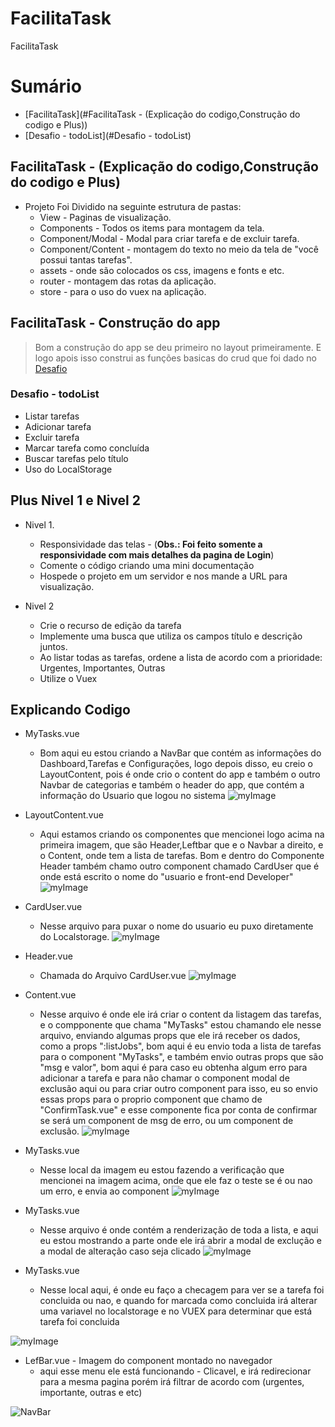 # FacilitaTask
FacilitaTask

# Sumário
* [FacilitaTask](#FacilitaTask - (Explicação do codigo,Construção do codigo e Plus))
* [Desafio - todoList](#Desafio - todoList)

## FacilitaTask - (Explicação do codigo,Construção do codigo e Plus)

- Projeto Foi Dividido na seguinte estrutura de pastas:
  - View - Paginas de visualização.
  - Components - Todos os items para montagem da tela.
  - Component/Modal - Modal para criar tarefa e de excluir tarefa.
  - Component/Content - montagem do texto no meio da tela de "você possui tantas tarefas".
  - assets - onde são colocados os css, imagens e fonts e etc.
  - router - montagem das rotas da aplicação.
  - store - para o uso do vuex na aplicação.


## FacilitaTask - Construção do app
> Bom a construção do app se deu primeiro no layout primeiramente. E logo apois isso construi as funções basicas do crud que foi dado no
[Desafio](#Desafio)

### Desafio - todoList
- Listar tarefas
- Adicionar tarefa
- Excluir tarefa
- Marcar tarefa como concluída
- Buscar tarefas pelo título
- Uso do LocalStorage


## Plus Nivel 1 e Nivel 2
* Nivel 1.
  * Responsividade das telas  - (**Obs.: Foi feito somente a responsividade com mais detalhes da pagina de Login**)
  * Comente o código criando uma mini documentação
  * Hospede o projeto em um servidor e nos mande a URL para visualização.

* Nivel 2
  * Crie o recurso de edição da tarefa
  * Implemente uma busca que utiliza os campos título e descrição juntos.
  * Ao listar todas as tarefas, ordene a lista de acordo com a prioridade: Urgentes, Importantes, Outras
  * Utilize o Vuex

## Explicando Codigo 
 - MyTasks.vue
    * Bom aqui eu estou criando a NavBar que contém as informações do Dashboard,Tarefas e Configurações, logo depois disso, eu creio o LayoutContent, pois é onde crio o content do app e também o outro Navbar de categorias e também o header do app, que contém a informação do Usuario que logou no sistema
 ![myImage](https://i.ibb.co/J3ktBkb/Screenshot-17.png)
 
 - LayoutContent.vue 
    * Aqui estamos criando os componentes que mencionei logo acima na primeira imagem, que são Header,Leftbar que e o Navbar a direito, e o Content, onde tem a lista de tarefas. Bom e dentro do Componente Header também chamo outro component chamado CardUser que é onde está escrito o nome do "usuario e front-end Developer"
 ![myImage](https://i.ibb.co/CwFDC56/Screenshot-18.png)
 
 - CardUser.vue
    * Nesse arquivo para puxar o nome do usuario eu puxo diretamente do Localstorage.
 ![myImage](https://i.ibb.co/1JPsKwr/Screenshot-19.png)
 
 - Header.vue
    * Chamada do Arquivo CardUser.vue
 ![myImage](https://i.ibb.co/W2H7MJc/Screenshot-20.png)
 
 - Content.vue
    * Nesse arquivo é onde ele irá criar o content da listagem das tarefas, e o compponente que chama "MyTasks" estou chamando ele nesse arquivo, enviando algumas props que ele irá receber os dados, como a props ":listJobs", bom aqui é eu envio toda a lista de tarefas para o component "MyTasks", e também envio outras props que são "msg e valor", bom aqui é para caso eu obtenha algum erro para adicionar a tarefa e para não chamar o component modal de exclusão aqui ou para criar outro component para isso, eu so envio essas props para o proprio component que chamo de "ConfirmTask.vue" e esse componente fica por conta de confirmar se será um component de msg de erro, ou um component de exclusão.
 ![myImage](https://i.ibb.co/1s4y7pv/Screenshot-21.png)
 
 - MyTasks.vue
    * Nesse local da imagem eu estou fazendo a verificação que mencionei na imagem acima, onde que ele faz o teste se é ou nao um erro, e envia ao component 
 ![myImage](https://i.ibb.co/RDWPRzG/Screenshot-25.png)
 
 - MyTasks.vue
    * Nesse arquivo é onde contém a renderização de toda a lista, e aqui eu estou mostrando a parte onde ele irá abrir a modal de exclução e a modal de alteração caso seja clicado
 ![myImage](https://i.ibb.co/D1XCN7h/Screenshot-24.png)

 - MyTasks.vue
    * Nesse local aqui, é onde eu faço a checagem para ver se a tarefa foi concluida ou nao, e quando for marcada como concluida irá alterar uma variavel no localstorage e no VUEX para determinar que está tarefa foi concluida
  
 ![myImage](https://i.ibb.co/M136scN/Screenshot-23.png)

 - LefBar.vue - Imagem do component montado no navegador
    * aqui esse menu ele está funcionando - Clicavel, e irá redirecionar para a mesma pagina porém irá filtrar de acordo com (urgentes, importante, outras e etc)
    
![NavBar](https://i.ibb.co/LZCMKPL/download.png)
